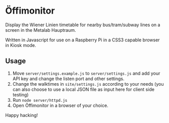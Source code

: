 # Öffimonitor

Display the Wiener Linien timetable for nearby bus/tram/subway lines on a
screen in the Metalab Hauptraum.

Written in Javascript for use on a Raspberry Pi in a CSS3 capable browser in Kiosk mode.

## Usage

1.  Move ```server/settings.example.js``` to ```server/settings.js``` and add your API key and change the listen port and other settings.
2.  Change the walktimes in ```site/settings.js``` according to your needs (you can also choose to use a local JSON file as input here for client side testing)
3.  Run ```node server/httpd.js```
4.  Open Öffimonitor in a browser of your choice.

Happy hacking!
